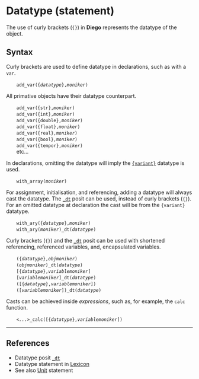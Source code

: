 # Datatype (statement)
The use of curly brackets (`{}`) in **Diego** represents the datatype of the object.

## Syntax
Curly brackets are used to define datatype in declarations, such as with a `var`.

&nbsp;&nbsp;&nbsp;&nbsp;&nbsp;&nbsp; `add_var({`*`datatype`*`},`*`moniker`*`)`

All primative objects have their datatype counterpart.

&nbsp;&nbsp;&nbsp;&nbsp;&nbsp;&nbsp; `add_var({str},`*`moniker`*`)`<br>
&nbsp;&nbsp;&nbsp;&nbsp;&nbsp;&nbsp; `add_var({int},`*`moniker`*`)`<br>
&nbsp;&nbsp;&nbsp;&nbsp;&nbsp;&nbsp; `add_var({double},`*`moniker`*`)`<br>
&nbsp;&nbsp;&nbsp;&nbsp;&nbsp;&nbsp; `add_var({float},`*`moniker`*`)`<br>
&nbsp;&nbsp;&nbsp;&nbsp;&nbsp;&nbsp; `add_var({real},`*`moniker`*`)`<br>
&nbsp;&nbsp;&nbsp;&nbsp;&nbsp;&nbsp; `add_var({bool},`*`moniker`*`)`<br>
&nbsp;&nbsp;&nbsp;&nbsp;&nbsp;&nbsp; `add_var({tempor},`*`moniker`*`)`<br>
&nbsp;&nbsp;&nbsp;&nbsp;&nbsp;&nbsp; etc...

In declarations, omitting the datatype will imply the [`{variant}`](../dt/variant.md) datatype is used.

&nbsp;&nbsp;&nbsp;&nbsp;&nbsp;&nbsp; `with_array(`*`moniker`*`)`

For assignment, initialisation, and referencing, adding a datatype will always cast the datatype. The [`_dt`](../funct/dt.md) posit can be used, instead of curly brackets (`{}`). For an omitted datatype at declaration the cast will be from the `{variant}` datatype.

&nbsp;&nbsp;&nbsp;&nbsp;&nbsp;&nbsp; `with_ary({`*`datatype`*`},`*`moniker`*`)`<br>
&nbsp;&nbsp;&nbsp;&nbsp;&nbsp;&nbsp; `with_ary(`*`moniker`*`)_dt(`*`datatype`*`)`<br>

 Curly brackets (`{}`) and the [`_dt`](../funct/dt.md) posit can be used with shortened referencing, referenced variables, and, encapsulated variables.

&nbsp;&nbsp;&nbsp;&nbsp;&nbsp;&nbsp; `({`*`datatype`*`},`*`objmoniker`*`)`<br>
&nbsp;&nbsp;&nbsp;&nbsp;&nbsp;&nbsp; `(`*`objmoniker`*`)_dt(`*`datatype`*`)`<br>
&nbsp;&nbsp;&nbsp;&nbsp;&nbsp;&nbsp; `[{`*`datatype`*`},`*`variablemoniker`*`]`<br>
&nbsp;&nbsp;&nbsp;&nbsp;&nbsp;&nbsp; `[`*`variablemoniker`*`]_dt(`*`datatype`*`)`<br>
&nbsp;&nbsp;&nbsp;&nbsp;&nbsp;&nbsp; `([{`*`datatype`*`},`*`variablemoniker`*`])`<br>
&nbsp;&nbsp;&nbsp;&nbsp;&nbsp;&nbsp; `([`*`variablemoniker`*`])_dt(`*`datatype`*`)`<br>

Casts can be achieved inside *expressions*, such as, for example, the `calc` function.

&nbsp;&nbsp;&nbsp;&nbsp;&nbsp;&nbsp; *`<...>`*`_calc([{`*`datatype`*`},`*`variablemoniker`*`])`<br>

---
## References

* Datatype posit [`_dt`](../funct/dt.md)
* Datatype statement in [Lexicon](../../lexicon/lexicon.md#{})
* See also [Unit](../../metaphysic/statem/unit.md) statement



